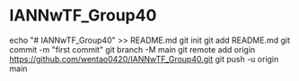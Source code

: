 # IANNwTF_Group40

echo "# IANNwTF_Group40" >> README.md
git init
git add README.md
git commit -m "first commit"
git branch -M main
git remote add origin https://github.com/wentao0420/IANNwTF_Group40.git
git push -u origin main
